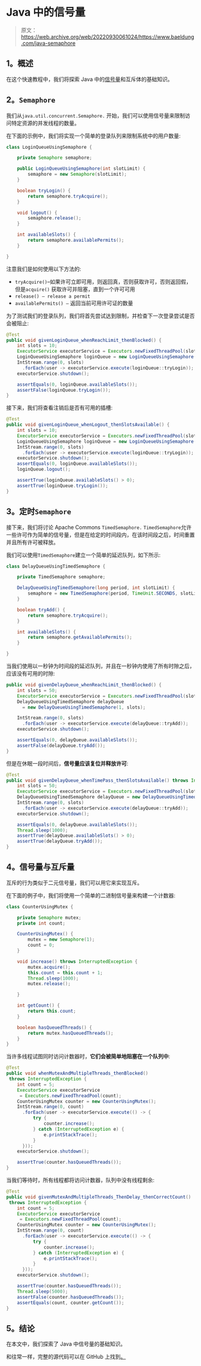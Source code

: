 # Java 中的信号量

> 原文：<https://web.archive.org/web/20220930061024/https://www.baeldung.com/java-semaphore>

## 1。概述

在这个快速教程中，我们将探索 Java 中的[信号量](/web/20220923173814/https://www.baeldung.com/cs/semaphore)和互斥体的基础知识。

## 2。`Semaphore`

我们从`java.util.concurrent.Semaphore.` 开始，我们可以使用信号量来限制访问特定资源的并发线程的数量。

在下面的示例中，我们将实现一个简单的登录队列来限制系统中的用户数量:

```java
class LoginQueueUsingSemaphore {

    private Semaphore semaphore;

    public LoginQueueUsingSemaphore(int slotLimit) {
        semaphore = new Semaphore(slotLimit);
    }

    boolean tryLogin() {
        return semaphore.tryAcquire();
    }

    void logout() {
        semaphore.release();
    }

    int availableSlots() {
        return semaphore.availablePermits();
    }

}
```

注意我们是如何使用以下方法的:

*   `tryAcquire()`–如果许可立即可用，则返回真，否则获取许可，否则返回假，但是`acquire()` 获取许可并阻塞，直到一个许可可用
*   `release() – release a permit`
*   `availablePermits() –` 返回当前可用许可证的数量

为了测试我们的登录队列，我们将首先尝试达到限制，并检查下一次登录尝试是否会被阻止:

```java
@Test
public void givenLoginQueue_whenReachLimit_thenBlocked() {
    int slots = 10;
    ExecutorService executorService = Executors.newFixedThreadPool(slots);
    LoginQueueUsingSemaphore loginQueue = new LoginQueueUsingSemaphore(slots);
    IntStream.range(0, slots)
      .forEach(user -> executorService.execute(loginQueue::tryLogin));
    executorService.shutdown();

    assertEquals(0, loginQueue.availableSlots());
    assertFalse(loginQueue.tryLogin());
}
```

接下来，我们将查看注销后是否有可用的插槽:

```java
@Test
public void givenLoginQueue_whenLogout_thenSlotsAvailable() {
    int slots = 10;
    ExecutorService executorService = Executors.newFixedThreadPool(slots);
    LoginQueueUsingSemaphore loginQueue = new LoginQueueUsingSemaphore(slots);
    IntStream.range(0, slots)
      .forEach(user -> executorService.execute(loginQueue::tryLogin));
    executorService.shutdown();
    assertEquals(0, loginQueue.availableSlots());
    loginQueue.logout();

    assertTrue(loginQueue.availableSlots() > 0);
    assertTrue(loginQueue.tryLogin());
}
```

## 3。定时`Semaphore`

接下来，我们将讨论 Apache Commons `TimedSemaphore.` `TimedSemaphore`允许一些许可作为简单的信号量，但是在给定的时间段内，在该时间段之后，时间重置并且所有许可被释放。

我们可以使用`TimedSemaphore`建立一个简单的延迟队列，如下所示:

```java
class DelayQueueUsingTimedSemaphore {

    private TimedSemaphore semaphore;

    DelayQueueUsingTimedSemaphore(long period, int slotLimit) {
        semaphore = new TimedSemaphore(period, TimeUnit.SECONDS, slotLimit);
    }

    boolean tryAdd() {
        return semaphore.tryAcquire();
    }

    int availableSlots() {
        return semaphore.getAvailablePermits();
    }

}
```

当我们使用以一秒钟为时间段的延迟队列，并且在一秒钟内使用了所有时隙之后，应该没有可用的时隙:

```java
public void givenDelayQueue_whenReachLimit_thenBlocked() {
    int slots = 50;
    ExecutorService executorService = Executors.newFixedThreadPool(slots);
    DelayQueueUsingTimedSemaphore delayQueue 
      = new DelayQueueUsingTimedSemaphore(1, slots);

    IntStream.range(0, slots)
      .forEach(user -> executorService.execute(delayQueue::tryAdd));
    executorService.shutdown();

    assertEquals(0, delayQueue.availableSlots());
    assertFalse(delayQueue.tryAdd());
}
```

但是在休眠一段时间后，**信号量应该复位并释放许可**:

```java
@Test
public void givenDelayQueue_whenTimePass_thenSlotsAvailable() throws InterruptedException {
    int slots = 50;
    ExecutorService executorService = Executors.newFixedThreadPool(slots);
    DelayQueueUsingTimedSemaphore delayQueue = new DelayQueueUsingTimedSemaphore(1, slots);
    IntStream.range(0, slots)
      .forEach(user -> executorService.execute(delayQueue::tryAdd));
    executorService.shutdown();

    assertEquals(0, delayQueue.availableSlots());
    Thread.sleep(1000);
    assertTrue(delayQueue.availableSlots() > 0);
    assertTrue(delayQueue.tryAdd());
}
```

## 4。信号量与互斥量

互斥的行为类似于二元信号量，我们可以用它来实现互斥。

在下面的例子中，我们将使用一个简单的二进制信号量来构建一个计数器:

```java
class CounterUsingMutex {

    private Semaphore mutex;
    private int count;

    CounterUsingMutex() {
        mutex = new Semaphore(1);
        count = 0;
    }

    void increase() throws InterruptedException {
        mutex.acquire();
        this.count = this.count + 1;
        Thread.sleep(1000);
        mutex.release();

    }

    int getCount() {
        return this.count;
    }

    boolean hasQueuedThreads() {
        return mutex.hasQueuedThreads();
    }
}
```

当许多线程试图同时访问计数器时，**它们会被简单地阻塞在一个队列中**:

```java
@Test
public void whenMutexAndMultipleThreads_thenBlocked()
 throws InterruptedException {
    int count = 5;
    ExecutorService executorService
     = Executors.newFixedThreadPool(count);
    CounterUsingMutex counter = new CounterUsingMutex();
    IntStream.range(0, count)
      .forEach(user -> executorService.execute(() -> {
          try {
              counter.increase();
          } catch (InterruptedException e) {
              e.printStackTrace();
          }
      }));
    executorService.shutdown();

    assertTrue(counter.hasQueuedThreads());
}
```

当我们等待时，所有线程都将访问计数器，队列中没有线程剩余:

```java
@Test
public void givenMutexAndMultipleThreads_ThenDelay_thenCorrectCount()
 throws InterruptedException {
    int count = 5;
    ExecutorService executorService
     = Executors.newFixedThreadPool(count);
    CounterUsingMutex counter = new CounterUsingMutex();
    IntStream.range(0, count)
      .forEach(user -> executorService.execute(() -> {
          try {
              counter.increase();
          } catch (InterruptedException e) {
              e.printStackTrace();
          }
      }));
    executorService.shutdown();

    assertTrue(counter.hasQueuedThreads());
    Thread.sleep(5000);
    assertFalse(counter.hasQueuedThreads());
    assertEquals(count, counter.getCount());
}
```

## 5。结论

在本文中，我们探索了 Java 中信号量的基础知识。

和往常一样，完整的源代码可以在 GitHub 上找到[。](https://web.archive.org/web/20220923173814/https://github.com/eugenp/tutorials/tree/master/core-java-modules/core-java-concurrency-advanced-2)
